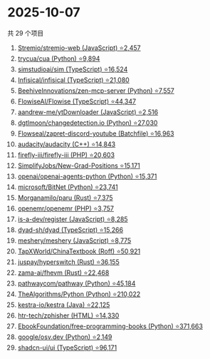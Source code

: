 # 2025-10-07

共 29 个项目

<!-- BEGIN GITHUB -->
<!-- 最后更新时间 2025-10-07 19:07:43 +0800 -->
1. [Stremio/stremio-web (JavaScript) ⭐2,457](https://github.com/Stremio/stremio-web)
1. [trycua/cua (Python) ⭐9,894](https://github.com/trycua/cua)
1. [simstudioai/sim (TypeScript) ⭐16,524](https://github.com/simstudioai/sim)
1. [Infisical/infisical (TypeScript) ⭐21,080](https://github.com/Infisical/infisical)
1. [BeehiveInnovations/zen-mcp-server (Python) ⭐7,557](https://github.com/BeehiveInnovations/zen-mcp-server)
1. [FlowiseAI/Flowise (TypeScript) ⭐44,347](https://github.com/FlowiseAI/Flowise)
1. [aandrew-me/ytDownloader (JavaScript) ⭐2,516](https://github.com/aandrew-me/ytDownloader)
1. [dgtlmoon/changedetection.io (Python) ⭐27,030](https://github.com/dgtlmoon/changedetection.io)
1. [Flowseal/zapret-discord-youtube (Batchfile) ⭐16,963](https://github.com/Flowseal/zapret-discord-youtube)
1. [audacity/audacity (C++) ⭐14,843](https://github.com/audacity/audacity)
1. [firefly-iii/firefly-iii (PHP) ⭐20,603](https://github.com/firefly-iii/firefly-iii)
1. [SimplifyJobs/New-Grad-Positions ⭐15,171](https://github.com/SimplifyJobs/New-Grad-Positions)
1. [openai/openai-agents-python (Python) ⭐15,371](https://github.com/openai/openai-agents-python)
1. [microsoft/BitNet (Python) ⭐23,741](https://github.com/microsoft/BitNet)
1. [Morganamilo/paru (Rust) ⭐7,375](https://github.com/Morganamilo/paru)
1. [openemr/openemr (PHP) ⭐3,757](https://github.com/openemr/openemr)
1. [is-a-dev/register (JavaScript) ⭐8,285](https://github.com/is-a-dev/register)
1. [dyad-sh/dyad (TypeScript) ⭐15,266](https://github.com/dyad-sh/dyad)
1. [meshery/meshery (JavaScript) ⭐8,775](https://github.com/meshery/meshery)
1. [TapXWorld/ChinaTextbook (Roff) ⭐50,921](https://github.com/TapXWorld/ChinaTextbook)
1. [juspay/hyperswitch (Rust) ⭐36,155](https://github.com/juspay/hyperswitch)
1. [zama-ai/fhevm (Rust) ⭐22,468](https://github.com/zama-ai/fhevm)
1. [pathwaycom/pathway (Python) ⭐45,184](https://github.com/pathwaycom/pathway)
1. [TheAlgorithms/Python (Python) ⭐210,022](https://github.com/TheAlgorithms/Python)
1. [kestra-io/kestra (Java) ⭐22,125](https://github.com/kestra-io/kestra)
1. [htr-tech/zphisher (HTML) ⭐14,330](https://github.com/htr-tech/zphisher)
1. [EbookFoundation/free-programming-books (Python) ⭐371,663](https://github.com/EbookFoundation/free-programming-books)
1. [google/osv.dev (Python) ⭐2,149](https://github.com/google/osv.dev)
1. [shadcn-ui/ui (TypeScript) ⭐96,171](https://github.com/shadcn-ui/ui)
<!-- END GITHUB -->